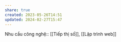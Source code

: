 ```yaml
---
share: true
created: 2023-05-26T14:51
updated: 2024-02-27T15:47
---
```

Nhu cầu công nghệ:: [[Tiếp thị số]], [[Lập trình web]]
